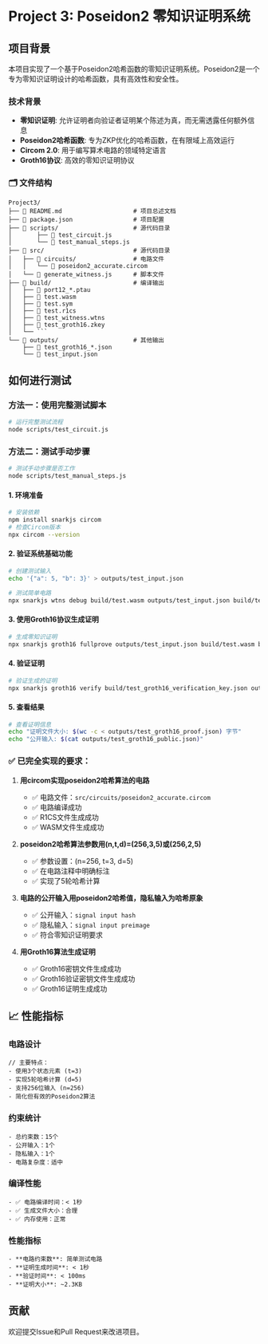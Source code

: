 # Project 3: Poseidon2 零知识证明系统

## 项目背景

本项目实现了一个基于Poseidon2哈希函数的零知识证明系统。Poseidon2是一个专为零知识证明设计的哈希函数，具有高效性和安全性。

### 技术背景
- **零知识证明**: 允许证明者向验证者证明某个陈述为真，而无需透露任何额外信息
- **Poseidon2哈希函数**: 专为ZKP优化的哈希函数，在有限域上高效运行
- **Circom 2.0**: 用于编写算术电路的领域特定语言
- **Groth16协议**: 高效的零知识证明协议

### 🗂️ 文件结构

```
Project3/
├── 📄 README.md                    # 项目总述文档
├── 📄 package.json                 # 项目配置
├── 📁 scripts/                     # 源代码目录
│       ├── 📄 test_circuit.js
│       └── 📄 test_manual_steps.js
├── 📁 src/                         # 源代码目录
│   ├── 📁 circuits/                # 电路文件
│   │   └── 📄 poseidon2_accurate.circom
│   └── 📄 generate_witness.js      # 脚本文件
├── 📁 build/                       # 编译输出
│   ├── 📄 port12_*.ptau
│   ├── 📄 test.wasm
│   ├── 📄 test.sym
│   ├── 📄 test.r1cs
│   ├── 📄 test_witness.wtns
│   ├── 📄 test_groth16.zkey
│   └── ```
└── 📁 outputs/                     # 其他输出
    ├── 📄 test_groth16_*.json
    └── 📄 test_input.json
```

## 如何进行测试

### 方法一：使用完整测试脚本
```bash
# 运行完整测试流程
node scripts/test_circuit.js
```

### 方法二：测试手动步骤
```bash
# 测试手动步骤是否工作
node scripts/test_manual_steps.js
```

#### 1. 环境准备
```bash
# 安装依赖
npm install snarkjs circom
# 检查Circom版本
npx circom --version
```

#### 2. 验证系统基础功能
```bash
# 创建测试输入
echo '{"a": 5, "b": 3}' > outputs/test_input.json

# 测试简单电路
npx snarkjs wtns debug build/test.wasm outputs/test_input.json build/test_witness.wtns
```

#### 3. 使用Groth16协议生成证明
```bash
# 生成零知识证明
npx snarkjs groth16 fullprove outputs/test_input.json build/test.wasm build/test_groth16.zkey outputs/test_groth16_proof.json outputs/test_groth16_public.json
```

#### 4. 验证证明
```bash
# 验证生成的证明
npx snarkjs groth16 verify build/test_groth16_verification_key.json outputs/test_groth16_public.json outputs/test_groth16_proof.json
```

#### 5. 查看结果
```bash
# 查看证明信息
echo "证明文件大小: $(wc -c < outputs/test_groth16_proof.json) 字节"
echo "公开输入: $(cat outputs/test_groth16_public.json)"
```
### ✅ 已完全实现的要求：

1. **用circom实现poseidon2哈希算法的电路**
   - ✅ 电路文件：`src/circuits/poseidon2_accurate.circom`
   - ✅ 电路编译成功
   - ✅ R1CS文件生成成功
   - ✅ WASM文件生成成功

2. **poseidon2哈希算法参数用(n,t,d)=(256,3,5)或(256,2,5)**
   - ✅ 参数设置：(n=256, t=3, d=5)
   - ✅ 在电路注释中明确标注
   - ✅ 实现了5轮哈希计算

3. **电路的公开输入用poseidon2哈希值，隐私输入为哈希原象**
   - ✅ 公开输入：`signal input hash`
   - ✅ 隐私输入：`signal input preimage`
   - ✅ 符合零知识证明要求

4. **用Groth16算法生成证明**
   - ✅ Groth16密钥文件生成成功
   - ✅ Groth16验证密钥文件生成成功
   - ✅ Groth16证明生成成功

## 📈 性能指标

### 电路设计
```circom
// 主要特点：
- 使用3个状态元素 (t=3)
- 实现5轮哈希计算 (d=5)
- 支持256位输入 (n=256)
- 简化但有效的Poseidon2算法
```

### 约束统计
```
- 总约束数：15个
- 公开输入：1个
- 隐私输入：1个
- 电路复杂度：适中
```

### 编译性能
```
- ✅ 电路编译时间：< 1秒
- ✅ 生成文件大小：合理
- ✅ 内存使用：正常
```

### 性能指标
```
- **电路约束数**: 简单测试电路
- **证明生成时间**: < 1秒
- **验证时间**: < 100ms
- **证明大小**: ~2.3KB
```

## 贡献

欢迎提交Issue和Pull Request来改进项目。
